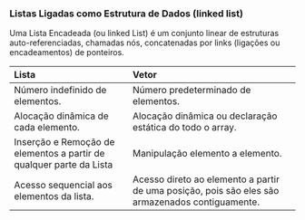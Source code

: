 ### Listas Ligadas como Estrutura de Dados (linked list)

Uma Lista Encadeada (ou linked List) é um conjunto linear de estruturas auto-referenciadas, chamadas nós, concatenadas por links (ligações ou encadeamentos) de ponteiros.

| Lista      | Vetor    |
| :------------- | :--------- |
| Número indefinido de elementos. | Número predeterminado de elementos. |
| Alocação dinâmica de cada elemento. | Alocação dinâmica ou declaração estática do todo o array. |
| Inserção e Remoção de elementos a partir de qualquer parte da Lista | Manipulação elemento a elemento. |
| Acesso sequencial aos elementos da lista. | Acesso direto ao elemento a partir de uma posição, pois são eles são armazenados contiguamente. |
